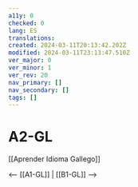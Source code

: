 ```yaml
---
a11y: 0
checked: 0
lang: ES
translations: 
created: 2024-03-11T20:13:42.202Z
modified: 2024-03-11T23:13:47.510Z
ver_major: 0
ver_minor: 1
ver_rev: 20
nav_primary: []
nav_secondary: []
tags: []
---
```

# A2-GL

[[Aprender Idioma Gallego]]

<-- [[A1-GL]] | [[B1-GL]] -->